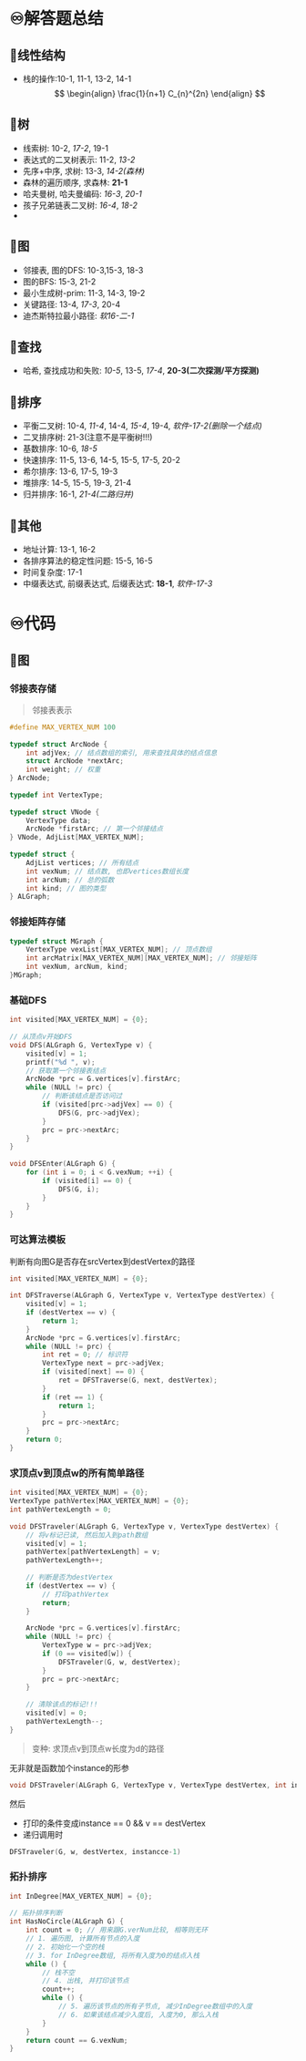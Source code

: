 # ♾️解答题总结
## 💫线性结构
- 栈的操作:10-1, 11-1, 13-2, 14-1
$$
\begin{align}
\frac{1}{n+1} C_{n}^{2n} 
\end{align}
$$


## 💫树
- 线索树: 10-2, *17-2*, 19-1
- 表达式的二叉树表示: 11-2, *13-2*
- 先序+中序, 求树: 13-3, *14-2(森林)*
- 森林的遍历顺序, 求森林: **21-1**
- 哈夫曼树, 哈夫曼编码: *16-3*, *20-1*
- 孩子兄弟链表二叉树: *16-4*, *18-2*
- 

## 💫图
- 邻接表, 图的DFS: 10-3,15-3, 18-3
- 图的BFS: 15-3, 21-2
- 最小生成树-prim: 11-3, 14-3, 19-2
- 关键路径: 13-4, *17-3*, 20-4
- 迪杰斯特拉最小路径: *软16-二-1*


## 💫查找
- 哈希, 查找成功和失败: *10-5*, 13-5, *17-4*, **20-3(二次探测/平方探测)**

## 💫排序
- 平衡二叉树: 10-4, *11-4*, 14-4, *15-4*, 19-4, *软件-17-2(删除一个结点)*
- 二叉排序树: 21-3(注意不是平衡树!!!)
- 基数排序: 10-6, *18-5*
- 快速排序: 11-5, 13-6, 14-5, 15-5, 17-5, 20-2
- 希尔排序: 13-6, 17-5, 19-3
- 堆排序: 14-5, 15-5, 19-3, 21-4
- 归并排序: 16-1, *21-4(二路归并)*

## 💫其他
- 地址计算: 13-1, 16-2
- 各排序算法的稳定性问题: 15-5, 16-5
- 时间复杂度: 17-1
- 中缀表达式, 前缀表达式, 后缀表达式: **18-1**, *软件-17-3*



# ♾️代码
## 💫图
### 邻接表存储
> 邻接表表示

```c
#define MAX_VERTEX_NUM 100  
  
typedef struct ArcNode {  
    int adjVex; // 结点数组的索引, 用来查找具体的结点信息  
    struct ArcNode *nextArc;  
    int weight; // 权重  
} ArcNode;  
  
typedef int VertexType;  
  
typedef struct VNode {  
    VertexType data;  
    ArcNode *firstArc; // 第一个邻接结点  
} VNode, AdjList[MAX_VERTEX_NUM];  
  
typedef struct {  
    AdjList vertices; // 所有结点  
    int vexNum; // 结点数, 也即vertices数组长度  
    int arcNum; // 总的弧数  
    int kind; // 图的类型  
} ALGraph;
```

### 邻接矩阵存储
```c
typedef struct MGraph {  
    VertexType vexList[MAX_VERTEX_NUM]; // 顶点数组  
    int arcMatrix[MAX_VERTEX_NUM][MAX_VERTEX_NUM]; // 邻接矩阵  
    int vexNum, arcNum, kind;  
}MGraph;
```

### 基础DFS
```c
int visited[MAX_VERTEX_NUM] = {0};  
  
// 从顶点v开始DFS  
void DFS(ALGraph G, VertexType v) {  
    visited[v] = 1;  
    printf("%d ", v);  
    // 获取第一个邻接表结点  
    ArcNode *prc = G.vertices[v].firstArc;  
    while (NULL != prc) {  
        // 判断该结点是否访问过  
        if (visited[prc->adjVex] == 0) {  
            DFS(G, prc->adjVex);  
        }  
        prc = prc->nextArc;  
    }  
}  
  
void DFSEnter(ALGraph G) {  
    for (int i = 0; i < G.vexNum; ++i) {  
        if (visited[i] == 0) {  
            DFS(G, i);  
        }  
    }  
}
```

### 可达算法模板
判断有向图G是否存在srcVertex到destVertex的路径
```c
int visited[MAX_VERTEX_NUM] = {0};  
  
int DFSTraverse(ALGraph G, VertexType v, VertexType destVertex) {  
    visited[v] = 1;  
    if (destVertex == v) {  
        return 1;  
    }  
    ArcNode *prc = G.vertices[v].firstArc;  
    while (NULL != prc) {  
        int ret = 0; // 标识符  
        VertexType next = prc->adjVex;  
        if (visited[next] == 0) {  
            ret = DFSTraverse(G, next, destVertex);  
        }  
        if (ret == 1) {  
            return 1;  
        }  
        prc = prc->nextArc;  
    }  
    return 0;  
}
```


### 求顶点v到顶点w的所有简单路径
```c
int visited[MAX_VERTEX_NUM] = {0};  
VertexType pathVertex[MAX_VERTEX_NUM] = {0};  
int pathVertexLength = 0;  
  
void DFSTraveler(ALGraph G, VertexType v, VertexType destVertex) {  
    // 将v标记已读, 然后加入到path数组  
    visited[v] = 1;  
    pathVertex[pathVertexLength] = v;  
    pathVertexLength++;  
  
    // 判断是否为destVertex  
    if (destVertex == v) {  
        // 打印pathVertex  
        return;  
    }  
  
    ArcNode *prc = G.vertices[v].firstArc;  
    while (NULL != prc) {  
        VertexType w = prc->adjVex;  
        if (0 == visited[w]) {  
            DFSTraveler(G, w, destVertex);  
        }  
        prc = prc->nextArc;  
    }  
  
    // 清除该点的标记!!!  
    visited[v] = 0;  
    pathVertexLength--;  
}
```

> 变种: 求顶点v到顶点w长度为d的路径

无非就是函数加个instance的形参
```c
void DFSTraveler(ALGraph G, VertexType v, VertexType destVertex, int instancce)
```
然后
- 打印的条件变成instance == 0 && v == destVertex
- 递归调用时
```c
DFSTraveler(G, w, destVertex, instancce-1)
```

### 拓扑排序
```c
int InDegree[MAX_VERTEX_NUM] = {0};  
  
// 拓扑排序判断  
int HasNoCircle(ALGraph G) {  
    int count = 0; // 用来跟G.verNum比较, 相等则无环  
    // 1. 遍历图, 计算所有节点的入度  
    // 2. 初始化一个空的栈  
    // 3. for InDegree数组, 将所有入度为0的结点入栈  
    while () {  
        // 栈不空  
        // 4. 出栈, 并打印该节点  
        count++;  
        while () {  
            // 5. 遍历该节点的所有子节点, 减少InDegree数组中的入度  
            // 6. 如果该结点减少入度后, 入度为0, 那么入栈  
        }  
    }  
    return count == G.vexNum;  
}
```
